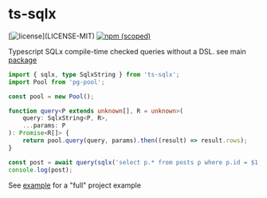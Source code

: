 # ts-sqlx

[![license](https://img.shields.io/badge/license-MIT%2FApache--2.0-blue")](LICENSE-MIT)
[![npm (scoped)](https://img.shields.io/npm/v/ts-sqlx)](https://www.npmjs.com/package/ts-sqlx)

Typescript SQLx compile-time checked queries without a DSL. see main [package](https://github.com/nathanfaucett/ts-sqlx)

```typescript
import { sqlx, type SqlxString } from 'ts-sqlx';
import Pool from 'pg-pool';

const pool = new Pool();

function query<P extends unknown[], R = unknown>(
	query: SqlxString<P, R>,
	...params: P
): Promise<R[]> {
	return pool.query(query, params).then((result) => result.rows);
}

const post = await query(sqlx('select p.* from posts p where p.id = $1;'), 1);
console.log(post);
```

See [example](https://github.com/nathanfaucett/ts-sqlx/tree/main/node/example) for a "full" project example
